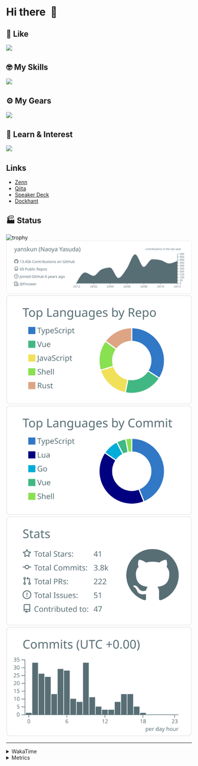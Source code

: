 # Hi there&nbsp; :wave:

## 💌 Like
<img src="https://go-skill-icons.vercel.app/api/icons?i=github" />

## 🤓 My Skills
<img src="https://go-skill-icons.vercel.app/api/icons?i=js,ts,vue,nuxtjs,react,nextjs,go,lua,git" />

## ⚙️ My Gears
<img src="https://go-skill-icons.vercel.app/api/icons?i=neovim,vscode,githubcopilot,alacritty,tmux" />

## 📖 Learn & Interest
<img src="https://go-skill-icons.vercel.app/api/icons?i=rust,deno,css,zig,playwright,githubactions,storybook,netlify,eslint" />

## Links
- [Zenn](https://zenn.dev/yanskun)
- [Qiita](https://qiita.com/yanskun)
- [Speaker Deck](https://speakerdeck.com/yanskun)
- [Dockhant](https://www.dockhunt.com/users/yanskun)

<!-- https://github.com/ryo-ma/github-profile-trophy -->

## 🏭 Status

<img src="https://github-profile-trophy.vercel.app/?username=yanskun&theme=onedark&row=1" alt="trophy">

<!-- https://github.com/vn7n24fzkq/github-profile-summary-cards -->
<picture>
  <source media="(prefers-color-scheme: dark)" srcset="https://raw.githubusercontent.com/yanskun/yanskun/master/profile-summary-card-output/nord_dark/0-profile-details.svg">
 <img src="https://raw.githubusercontent.com/yanskun/yanskun/master/profile-summary-card-output/default/0-profile-details.svg">
</picture>
<br>
<picture>
  <source media="(prefers-color-scheme: dark)" srcset="https://raw.githubusercontent.com/yanskun/yanskun/master/profile-summary-card-output/nord_dark/1-repos-per-language.svg">
 <img src="https://raw.githubusercontent.com/yanskun/yanskun/master/profile-summary-card-output/default/1-repos-per-language.svg">
</picture>
<picture>
  <source media="(prefers-color-scheme: dark)" srcset="https://raw.githubusercontent.com/yanskun/yanskun/master/profile-summary-card-output/nord_dark/2-most-commit-language.svg">
 <img src="https://raw.githubusercontent.com/yanskun/yanskun/master/profile-summary-card-output/default/2-most-commit-language.svg">
</picture>
<br>
<picture>
  <source media="(prefers-color-scheme: dark)" srcset="https://raw.githubusercontent.com/yanskun/yanskun/master/profile-summary-card-output/nord_dark/3-stats.svg">
 <img src="https://raw.githubusercontent.com/yanskun/yanskun/master/profile-summary-card-output/default/3-stats.svg">
</picture>
<picture>
  <source media="(prefers-color-scheme: dark)" srcset="https://raw.githubusercontent.com/yanskun/yanskun/master/profile-summary-card-output/nord_dark/4-productive-time.svg">
 <img src="https://raw.githubusercontent.com/yanskun/yanskun/master/profile-summary-card-output/default/4-productive-time.svg">
</picture>

---

<details>
  <summary>WakaTime</summary>
<!--START_SECTION:waka-->
![Code Time](http://img.shields.io/badge/Code%20Time-1%2C681%20hrs%2046%20mins-blue)

**🐱 My GitHub Data** 

> 📦 144.9 kB Used in GitHub's Storage 
 > 
> 🏆 3,435 Contributions in the Year 2024
 > 
> 💼 Opted to Hire
 > 
> 📜 127 Public Repositories 
 > 
> 🔑 4 Private Repositories 
 > 
**I'm an Early 🐤** 

```text
🌞 Morning                9197 commits        ████░░░░░░░░░░░░░░░░░░░░░   14.74 % 
🌆 Daytime                35303 commits       ██████████████░░░░░░░░░░░   56.58 % 
🌃 Evening                14344 commits       ██████░░░░░░░░░░░░░░░░░░░   22.99 % 
🌙 Night                  3550 commits        █░░░░░░░░░░░░░░░░░░░░░░░░   05.69 % 
```
📅 **I'm Most Productive on Tuesday** 

```text
Monday                   9123 commits        ████░░░░░░░░░░░░░░░░░░░░░   14.62 % 
Tuesday                  13180 commits       █████░░░░░░░░░░░░░░░░░░░░   21.12 % 
Wednesday                12406 commits       █████░░░░░░░░░░░░░░░░░░░░   19.88 % 
Thursday                 12212 commits       █████░░░░░░░░░░░░░░░░░░░░   19.57 % 
Friday                   10084 commits       ████░░░░░░░░░░░░░░░░░░░░░   16.16 % 
Saturday                 2153 commits        █░░░░░░░░░░░░░░░░░░░░░░░░   03.45 % 
Sunday                   3236 commits        █░░░░░░░░░░░░░░░░░░░░░░░░   05.19 % 
```


📊 **This Week I Spent My Time On** 

```text
🕑︎ Time Zone: Asia/Tokyo

💬 Programming Languages: 
TypeScript               20 hrs 16 mins      ███████████████████░░░░░░   76.58 % 
Lua                      1 hr 34 mins        █░░░░░░░░░░░░░░░░░░░░░░░░   05.95 % 
Other                    1 hr 34 mins        █░░░░░░░░░░░░░░░░░░░░░░░░   05.94 % 
YAML                     1 hr 12 mins        █░░░░░░░░░░░░░░░░░░░░░░░░   04.56 % 
Markdown                 32 mins             █░░░░░░░░░░░░░░░░░░░░░░░░   02.05 % 

🔥 Editors: 
Neovim                   26 hrs 18 mins      █████████████████████████   99.37 % 
VS Code                  10 mins             ░░░░░░░░░░░░░░░░░░░░░░░░░   00.63 % 

💻 Operating System: 
Mac                      26 hrs 28 mins      █████████████████████████   100.00 % 
```


 Last Updated on 30/12/2024 06:20:46 UTC
<!--END_SECTION:waka-->
</details>

<details>
  <summary>Metrics</summary>
  <img src="https://github.com/yanskun/yanskun/blob/main/github-metrics.svg" alt="Metrics">
</details>
